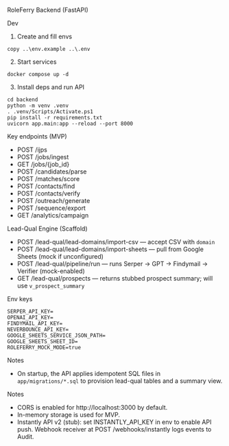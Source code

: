 RoleFerry Backend (FastAPI)

Dev

1) Create and fill envs

```
copy ..\env.example ..\.env
```

2) Start services

```
docker compose up -d
```

3) Install deps and run API

```
cd backend
python -m venv .venv
. .venv/Scripts/Activate.ps1
pip install -r requirements.txt
uvicorn app.main:app --reload --port 8000
```

Key endpoints (MVP)

- POST /ijps
- POST /jobs/ingest
- GET  /jobs/{job_id}
- POST /candidates/parse
- POST /matches/score
- POST /contacts/find
- POST /contacts/verify
- POST /outreach/generate
- POST /sequence/export
- GET  /analytics/campaign

Lead-Qual Engine (Scaffold)

- POST /lead-qual/lead-domains/import-csv — accept CSV with `domain`
- POST /lead-qual/lead-domains/import-sheets — pull from Google Sheets (mock if unconfigured)
- POST /lead-qual/pipeline/run — runs Serper → GPT → Findymail → Verifier (mock-enabled)
- GET  /lead-qual/prospects — returns stubbed prospect summary; will use `v_prospect_summary`

Env keys

```
SERPER_API_KEY=
OPENAI_API_KEY=
FINDYMAIL_API_KEY=
NEVERBOUNCE_API_KEY=
GOOGLE_SHEETS_SERVICE_JSON_PATH=
GOOGLE_SHEETS_SHEET_ID=
ROLEFERRY_MOCK_MODE=true
```

Notes

- On startup, the API applies idempotent SQL files in `app/migrations/*.sql` to provision lead-qual tables and a summary view.

Notes

- CORS is enabled for http://localhost:3000 by default.
- In-memory storage is used for MVP.
 - Instantly API v2 (stub): set INSTANTLY_API_KEY in env to enable API push. Webhook receiver at POST /webhooks/instantly logs events to Audit.

